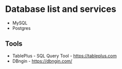# Database list and services

- MySQL
- Postgres

## Tools

- TablePlus - SQL Query Tool - https://tableplus.com
- DBngin - https://dbngin.com/  
